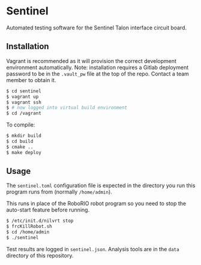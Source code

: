 # Sentinel

Automated testing software for the Sentinel Talon interface circuit board.

## Installation

Vagrant is recommended as it will provision the correct development environment automatically. Note: installation requires a Gitlab deployment password to be in the `.vault_pw` file at the top of the repo. Contact a team member to obtain it.

```sh
$ cd sentinel
$ vagrant up
$ vagrant ssh
$ # now logged into virtual build environment
$ cd /vagrant
```

To compile:

```sh
$ mkdir build
$ cd build
$ cmake ..
$ make deploy
```

## Usage

The `sentinel.toml` configuration file is expected in the directory you run this program runs from (normally `/home/admin`).

This runs in place of the RoboRIO robot program so you need to stop the auto-start feature before running.

```sh
$ /etc/init.d/nilvrt stop
$ frcKillRobot.sh
$ cd /home/admin
$ ./sentinel
```

Test results are logged in `sentinel.json`. Analysis tools are in the `data` directory of this repository.
